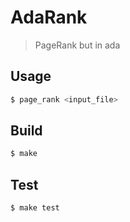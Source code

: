 # AdaRank

> PageRank but in ada

## Usage

```bash
$ page_rank <input_file>
```

## Build

```bash
$ make
```

## Test

```bash
$ make test
```